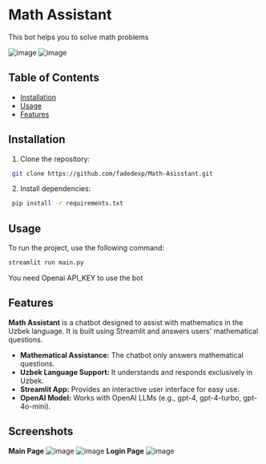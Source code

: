 # Math Assistant
This bot helps you to solve math problems

![image](https://github.com/user-attachments/assets/e9a5e92c-fe20-4dfd-9268-6c5a9f7735b2)
![image](https://github.com/user-attachments/assets/5cc43da9-d6fa-4f4b-913b-0fa28e66f3d5)


## Table of Contents
- [Installation](#installation)
- [Usage](#usage)
- [Features](#features)


## Installation
1. Clone the repository:
```bash
 git clone https://github.com/fadedexp/Math-Asisstant.git
```

2. Install dependencies:
```bash
 pip install -r requirements.txt
 ```

## Usage
To run the project, use the following command:
```bash
streamlit run main.py
```
You need Openai API_KEY to use the bot


## Features
**Math Assistant** is a chatbot designed to assist with mathematics in the Uzbek language. It is built using Streamlit and answers users' mathematical questions.
- **Mathematical Assistance:** The chatbot only answers mathematical questions.
- **Uzbek Language Support:** It understands and responds exclusively in Uzbek.
- **Streamlit App:** Provides an interactive user interface for easy use.
- **OpenAI Model:** Works with OpenAI LLMs (e.g., gpt-4, gpt-4-turbo, gpt-4o-mini).

## Screenshots
**Main Page**
![image](https://github.com/user-attachments/assets/e9a5e92c-fe20-4dfd-9268-6c5a9f7735b2)
![image](https://github.com/user-attachments/assets/5cc43da9-d6fa-4f4b-913b-0fa28e66f3d5)
**Login Page**
![image](https://github.com/user-attachments/assets/a3228cbb-a8db-4908-8ade-075b7c4ff3eb)
